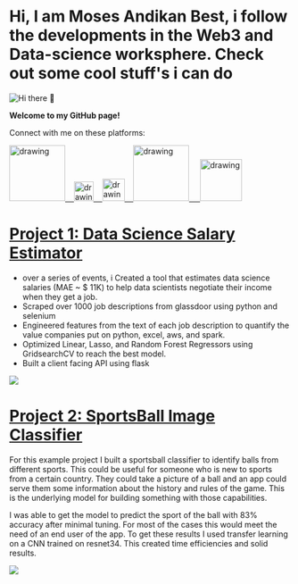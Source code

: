 # Hi, I am Moses Andikan Best, i follow the developments in the Web3 and Data-science worksphere. Check out some cool stuff's i can do

![Hi there 👋](https://res.cloudinary.com/dbqeuf9ek/image/upload/v1664615664/web3_r5xy2b.png)


**Welcome to my GitHub page!**

Connect with me on these platforms:

<a href="https://www.youtube.com/channel/UCq6l8oEgWHG5n8hLQlUnAcQ"><img src="https://res.cloudinary.com/importdata/image/upload/v1595012354/yt_logo_jjgys4.png" alt="drawing" width="100"/>&nbsp;&nbsp;&nbsp;&nbsp;<a href="bamservice7@gmail.com"><img src="https://res.cloudinary.com/dbqeuf9ek/image/upload/v1664706885/gmail_logo_bwl5kg.png" alt="drawing" width="35"/>&nbsp;&nbsp;&nbsp;&nbsp;<a href="https://twitter.com/Andikanfr"><img src="https://res.cloudinary.com/importdata/image/upload/v1595012924/Twitter_Logo_Blue_gbtagu.png" alt="drawing" width="40"/>&nbsp;&nbsp;&nbsp;&nbsp;<a href="https://www.linkedin.com/in/bamservices/"><img src="https://res.cloudinary.com/importdata/image/upload/v1595012354/linkedin_t9qiwy.png" alt="drawing" width="100"/> &nbsp;&nbsp;&nbsp;&nbsp;<a href="https://www.kaggle.com/andikanmoses"><img src="https://res.cloudinary.com/importdata/image/upload/v1595012924/kaggle_ksaktb.png" alt="drawing" width="75"/>


# [Project 1: Data Science Salary Estimator](https://github.com/scryptominded/salaryestimator) 
* over a series of events, i Created a tool that estimates data science salaries (MAE ~ $ 11K) to help data scientists negotiate their income when they get a job.
* Scraped over 1000 job descriptions from glassdoor using python and selenium
* Engineered features from the text of each job description to quantify the value companies put on python, excel, aws, and spark. 
* Optimized Linear, Lasso, and Random Forest Regressors using GridsearchCV to reach the best model. 
* Built a client facing API using flask 

![](/images/positions_by_state.png)


# [Project 2: SportsBall Image Classifier](https://github.com/scryptominded/gpu-based-balls-classifier) 
For this example project I built a sportsball classifier to identify balls from different sports. This could be useful for someone who is new to sports from a certain country. They could take a picture of a ball and an app could serve them some information about the history and rules of the game. This is the underlying model for building something with those capabilities. 

I was able to get the model to predict the sport of the ball with 83% accuracy after minimal tuning. For most of the cases this would meet the need of an end user of the app. To get these results I used transfer learning on a CNN trained on resnet34. This created time efficiencies and solid results. 

![](/images/matrix_results.png)
